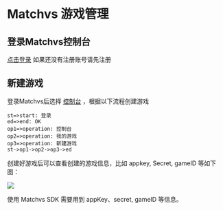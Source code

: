 # Matchvs 游戏管理

## 登录Matchvs控制台

[点击登录](http://www.matchvs.com/login) 如果还没有注册账号请先注册

## 新建游戏

登录Matchvs后选择 [控制台](http://www.matchvs.com/manage/gameContentList) ，根据以下流程创建游戏

```flow
st=>start: 登录
ed=>end: OK
op1=>operation: 控制台
op2=>operation: 我的游戏
op3=>operation: 新建游戏
st->op1->op2->op3->ed

```

创建好游戏后可以查看创建的游戏信息，比如 appkey, Secret, gameID 等如下图：

![](http://imgs.matchvs.com/static/Doc-img/new-start/MatchvsManageimg/Matchvs_use1.png)

使用 Matchvs SDK 需要用到 appKey、secret, gameID 等信息。


